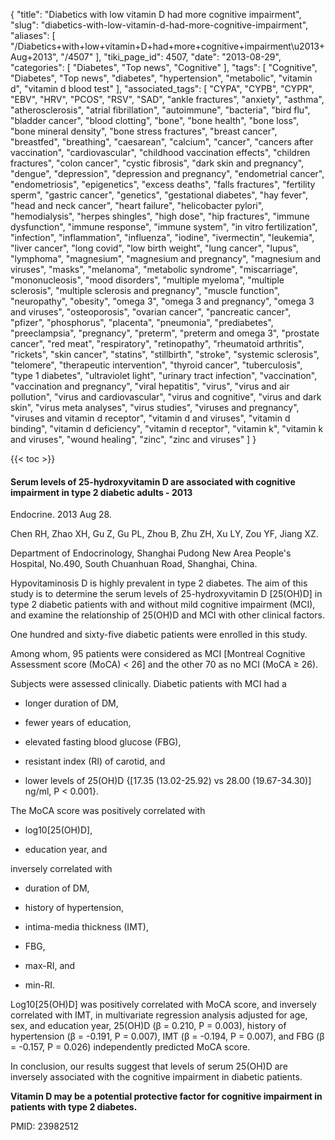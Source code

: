 {
    "title": "Diabetics with low vitamin D had more cognitive impairment",
    "slug": "diabetics-with-low-vitamin-d-had-more-cognitive-impairment",
    "aliases": [
        "/Diabetics+with+low+vitamin+D+had+more+cognitive+impairment\u2013+Aug+2013",
        "/4507"
    ],
    "tiki_page_id": 4507,
    "date": "2013-08-29",
    "categories": [
        "Diabetes",
        "Top news",
        "Cognitive"
    ],
    "tags": [
        "Cognitive",
        "Diabetes",
        "Top news",
        "diabetes",
        "hypertension",
        "metabolic",
        "vitamin d",
        "vitamin d blood test"
    ],
    "associated_tags": [
        "CYPA",
        "CYPB",
        "CYPR",
        "EBV",
        "HRV",
        "PCOS",
        "RSV",
        "SAD",
        "ankle fractures",
        "anxiety",
        "asthma",
        "atherosclerosis",
        "atrial fibrillation",
        "autoimmune",
        "bacteria",
        "bird flu",
        "bladder cancer",
        "blood clotting",
        "bone",
        "bone health",
        "bone loss",
        "bone mineral density",
        "bone stress fractures",
        "breast cancer",
        "breastfed",
        "breathing",
        "caesarean",
        "calcium",
        "cancer",
        "cancers after vaccination",
        "cardiovascular",
        "childhood vaccination effects",
        "children fractures",
        "colon cancer",
        "cystic fibrosis",
        "dark skin and pregnancy",
        "dengue",
        "depression",
        "depression and pregnancy",
        "endometrial cancer",
        "endometriosis",
        "epigenetics",
        "excess deaths",
        "falls fractures",
        "fertility sperm",
        "gastric cancer",
        "genetics",
        "gestational diabetes",
        "hay fever",
        "head and neck cancer",
        "heart failure",
        "helicobacter pylori",
        "hemodialysis",
        "herpes shingles",
        "high dose",
        "hip fractures",
        "immune dysfunction",
        "immune response",
        "immune system",
        "in vitro fertilization",
        "infection",
        "inflammation",
        "influenza",
        "iodine",
        "ivermectin",
        "leukemia",
        "liver cancer",
        "long covid",
        "low birth weight",
        "lung cancer",
        "lupus",
        "lymphoma",
        "magnesium",
        "magnesium and pregnancy",
        "magnesium and viruses",
        "masks",
        "melanoma",
        "metabolic syndrome",
        "miscarriage",
        "mononucleosis",
        "mood disorders",
        "multiple myeloma",
        "multiple sclerosis",
        "multiple sclerosis and pregnancy",
        "muscle function",
        "neuropathy",
        "obesity",
        "omega 3",
        "omega 3 and pregnancy",
        "omega 3 and viruses",
        "osteoporosis",
        "ovarian cancer",
        "pancreatic cancer",
        "pfizer",
        "phosphorus",
        "placenta",
        "pneumonia",
        "prediabetes",
        "preeclampsia",
        "pregnancy",
        "preterm",
        "preterm and omega 3",
        "prostate cancer",
        "red meat",
        "respiratory",
        "retinopathy",
        "rheumatoid arthritis",
        "rickets",
        "skin cancer",
        "statins",
        "stillbirth",
        "stroke",
        "systemic sclerosis",
        "telomere",
        "therapeutic intervention",
        "thyroid cancer",
        "tuberculosis",
        "type 1 diabetes",
        "ultraviolet light",
        "urinary tract infection",
        "vaccination",
        "vaccination and pregnancy",
        "viral hepatitis",
        "virus",
        "virus and air pollution",
        "virus and cardiovascular",
        "virus and cognitive",
        "virus and dark skin",
        "virus meta analyses",
        "virus studies",
        "viruses and pregnancy",
        "viruses and vitamin d receptor",
        "vitamin d and viruses",
        "vitamin d binding",
        "vitamin d deficiency",
        "vitamin d receptor",
        "vitamin k",
        "vitamin k and viruses",
        "wound healing",
        "zinc",
        "zinc and viruses"
    ]
}


{{< toc >}}

#### Serum levels of 25-hydroxyvitamin D are associated with cognitive impairment in type 2 diabetic adults - 2013

Endocrine. 2013 Aug 28. 

Chen RH, Zhao XH, Gu Z, Gu PL, Zhou B, Zhu ZH, Xu LY, Zou YF, Jiang XZ.

Department of Endocrinology, Shanghai Pudong New Area People's Hospital, No.490, South Chuanhuan Road, Shanghai, China.

Hypovitaminosis D is highly prevalent in type 2 diabetes. The aim of this study is to determine the serum levels of 25-hydroxyvitamin D <span>[25(OH)D]</span> in type 2 diabetic patients with and without mild cognitive impairment (MCI), and examine the relationship of 25(OH)D and MCI with other clinical factors. 

One hundred and sixty-five diabetic patients were enrolled in this study. 

Among whom, 95 patients were considered as MCI <span>[Montreal Cognitive Assessment score (MoCA) < 26]</span> and the other 70 as no MCI (MoCA ≥ 26). 

Subjects were assessed clinically. Diabetic patients with MCI had a 

* longer duration of DM, 

* fewer years of education, 

* elevated fasting blood glucose (FBG), 

* resistant index (RI) of carotid, and 

* lower levels of 25(OH)D {<span>[17.35 (13.02-25.92) vs 28.00 (19.67-34.30)]</span> ng/ml, P < 0.001}. 

The MoCA score was positively correlated with 

* log10<span>[25(OH)D]</span>, 

* education year, and 

inversely correlated with 

* duration of DM, 

* history of hypertension, 

* intima-media thickness (IMT), 

* FBG, 

* max-RI, and 

* min-RI. 

Log10<span>[25(OH)D]</span> was positively correlated with MoCA score, and inversely correlated with IMT, in multivariate regression analysis adjusted for age, sex, and education year, 25(OH)D (β = 0.210, P = 0.003), history of hypertension (β = -0.191, P = 0.007), IMT (β = -0.194, P = 0.007), and FBG (β = -0.157, P = 0.026) independently predicted MoCA score. 

In conclusion, our results suggest that levels of serum 25(OH)D are inversely associated with the cognitive impairment in diabetic patients. 

 **Vitamin D may be a potential protective factor for cognitive impairment in patients with type 2 diabetes.** 

PMID:     23982512